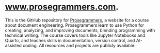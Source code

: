 # www.prosegrammers.com.

This is the GitHub repository for
[Prosegrammers](http://www.prosegrammers.com/), a website for a course about
document engineering. Prosegrammers learn to use Python for creating, analyzing,
and improving documents, blending programming with technical writing. The course
covers tools like Jupyter Notebooks and Quarto, and teaches skills in
documentation, version control, and AI-assisted coding. All resources and
projects are publicly available.
